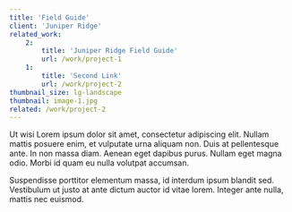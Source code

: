```yaml
---
title: 'Field Guide'
client: 'Juniper Ridge'
related_work:
    2:
        title: 'Juniper Ridge Field Guide'
        url: /work/project-1
    1:
        title: 'Second Link'
        url: /work/project-2
thumbnail_size: lg-landscape
thumbnail: image-1.jpg
related: /work/project-2
---
```


Ut wisi Lorem ipsum dolor sit amet, consectetur adipiscing elit. Nullam mattis posuere enim, et vulputate urna aliquam non. Duis at pellentesque ante. In non massa diam. Aenean eget dapibus purus. Nullam eget magna odio. Morbi id quam eu nulla volutpat accumsan.

Suspendisse porttitor elementum massa, id interdum ipsum blandit sed. Vestibulum ut justo at ante dictum auctor id vitae lorem. Integer ante nulla, mattis nec euismod.